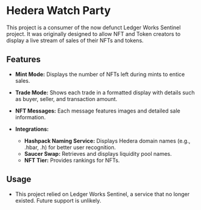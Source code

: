 # Hedera Watch Party

This project is a consumer of the now defunct Ledger Works Sentinel project. It was originally designed to allow NFT and Token creators to display a live stream of sales of their NFTs and tokens.

## Features

- **Mint Mode:**
  Displays the number of NFTs left during mints to entice sales.

- **Trade Mode:**
  Shows each trade in a formatted display with details such as buyer, seller, and transaction amount.

- **NFT Messages:**
  Each message features images and detailed sale information.

- **Integrations:**
  - **Hashpack Naming Service:**
    Displays Hedera domain names (e.g., .hbar, .h) for better user recognition.
  - **Saucer Swap:**
    Retrieves and displays liquidity pool names.
  - **NFT Tier:**
    Provides rankings for NFTs.

## Usage

- This project relied on Ledger Works Sentinel, a service that no longer existed. Future support is unlikely.
